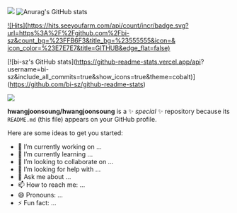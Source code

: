 

<a target="_blank"><img src="https://img.shields.io/badge/뱃지레이블-배경색?style=뱃지모양&logo=로고&logoColor=로고색상"/></a>
![Anurag's GitHub stats](https://github-readme-stats.vercel.app/api?username=joonsoung93&show_icons=true&theme=radical)

[![Hits](https://hits.seeyoufarm.com/api/count/incr/badge.svg?
url=https%3A%2F%2Fgithub.com%2Fbi-sz&count_bg=%23FFB6F3&title_bg=%23555555&icon=&
icon_color=%23E7E7E7&title=GITHUB&edge_flat=false)](https://hits.seeyoufarm.com)

[![bi-sz's GitHub stats](https://github-readme-stats.vercel.app/api?
username=bi-sz&include_all_commits=true&show_icons=true&theme=cobalt)]
(https://github.com/bi-sz/github-readme-stats)

<a href="https://velog.io/@bi-sz">
<img src="https://img.shields.io/badge/
Velog-20c997?style=for-the-badge&logo=Vimeo&logoColor=white"> 
</a>

**hwangjoonsoung/hwangjoonsoung** is a ✨ _special_ ✨ repository because its `README.md` (this file) appears on your GitHub profile.

Here are some ideas to get you started:

- 🔭 I’m currently working on ...
- 🌱 I’m currently learning ...
- 👯 I’m looking to collaborate on ...
- 🤔 I’m looking for help with ...
- 💬 Ask me about ...
- 📫 How to reach me: ...
- 😄 Pronouns: ...
- ⚡ Fun fact: ...
